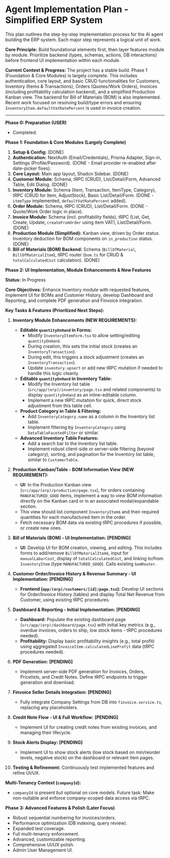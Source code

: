 # Agent Implementation Plan - Simplified ERP System

This plan outlines the step-by-step implementation process for the AI agent building the ERP system. Each major step represents a logical unit of work.

**Core Principle:** Build foundational elements first, then layer features module by module. Prioritize backend (types, schemas, actions, DB interactions) before frontend UI implementation within each module.

**Current Context & Progress:**
The project has a stable build. Phase 1 (Foundation & Core Modules) is largely complete. This includes authentication, core layout, and basic CRUD functionalities for Customers, Inventory (Items & Transactions), Orders (Quotes/Work Orders), Invoices (including profitability calculation backend), and a simplified Production Kanban view. The backend for Bill of Materials (BOM) is also implemented. Recent work focused on resolving build/type errors and ensuring `InventoryItem.defaultVatRatePercent` is used in invoice creation.

--- --- ---

**Phase 0: Preparation (USER)**

*   Completed.

**Phase 1: Foundation & Core Modules (Largely Complete)**

1.  **Setup & Config:** (DONE)
2.  **Authentication:** NextAuth (Email/Credentials), Prisma Adapter, Sign-in, Settings (Profile/Password). (DONE - Email provider re-enabled after date-picker fixes).
3.  **Core Layout:** Main app layout, Shadcn Sidebar. (DONE)
4.  **Customer Module:** Schema, tRPC (CRUD), List/Detail/Form, Advanced Table, Edit Dialog. (DONE)
5.  **Inventory Module:** Schema (Item, Transaction, ItemType, Category), tRPC (CRUD for Item, AdjustStock), Basic List/Detail/Form. (DONE - `itemType` implemented, `defaultVatRatePercent` added).
6.  **Order Module:** Schema, tRPC (CRUD), List/Detail/Form. (DONE - Quote/Work Order logic in place).
7.  **Invoice Module:** Schema (incl. profitability fields), tRPC (List, Get, Create, Update, `createFromOrder` using item VAT), List/Detail/Form. (DONE)
8.  **Production Module (Simplified):** Kanban view, driven by Order status. Inventory deduction for BOM components on `in_production` status. (DONE)
9.  **Bill of Materials (BOM) Backend:** Schema (`BillOfMaterial`, `BillOfMaterialItem`), tRPC router (`bom.ts` for CRUD & `totalCalculatedCost` calculation). (DONE)

**Phase 2: UI Implementation, Module Enhancements & New Features**

**Status:** In Progress

**Core Objectives:** Enhance Inventory module with requested features, implement UI for BOMs and Customer History, develop Dashboard and Reporting, and complete PDF generation and Finvoice integration.

**Key Tasks & Features (Prioritized Next Steps):**

1.  **Inventory Module Enhancements (NEW REQUIREMENTS):**
    *   **Editable `quantityOnHand` in Forms:**
        *   Modify `InventoryItemForm.tsx` to allow setting/editing `quantityOnHand`.
        *   During creation, this sets the initial stock (creates an `InventoryTransaction`).
        *   During edit, this triggers a stock adjustment (creates an `InventoryTransaction`).
        *   Update `inventory.upsert` or add new tRPC mutation if needed to handle this logic cleanly.
    *   **Editable `quantityOnHand` in Inventory Table:**
        *   Modify the Inventory list table (`src/app/(erp)/inventory/page.tsx` and related components) to display `quantityOnHand` as an inline-editable column.
        *   Implement a new tRPC mutation for quick, direct stock adjustment from this table cell.
    *   **Product Category in Table & Filtering:**
        *   Add `InventoryCategory.name` as a column in the Inventory list table.
        *   Implement filtering by `InventoryCategory` using `DataTableFacetedFilter` or similar.
    *   **Advanced Inventory Table Features:**
        *   Add a search bar to the Inventory list table.
        *   Implement robust client-side or server-side filtering (beyond category), sorting, and pagination for the Inventory list table, similar to `CustomerTable`.

2.  **Production Kanban/Table - BOM Information View (NEW REQUIREMENT):**
    *   **UI:** In the Production Kanban view (`src/app/(erp)/production/page.tsx`), for orders containing `MANUFACTURED_GOOD` items, implement a way to view BOM information directly on the Kanban card or in an associated modal/expandable section.
    *   This view should list component `InventoryItem`s and their required quantities for each manufactured item in the order.
    *   Fetch necessary BOM data via existing tRPC procedures if possible, or create new ones.

3.  **Bill of Materials (BOM) - UI Implementation:** **[PENDING]**
    *   **UI:** Develop UI for BOM creation, viewing, and editing. This includes forms to add/remove `BillOfMaterialItem`s, input for `manualLaborCost`, display of `totalCalculatedCost`, and linking to/from `InventoryItem` (type `MANUFACTURED_GOOD`). Calls existing `bomRouter`.

4.  **Customer Order/Invoice History & Revenue Summary - UI Implementation:** **[PENDING]**
    *   **Frontend (`app/(erp)/customers/[id]/page.tsx`):** Develop UI sections for Order/Invoice History (tables) and display Total Net Revenue from Customer, using existing tRPC procedures.

5.  **Dashboard & Reporting - Initial Implementation:** **[PENDING]**
    *   **Dashboard:** Populate the existing dashboard page (`src/app/(erp)/dashboard/page.tsx`) with initial key metrics (e.g., overdue invoices, orders to ship, low stock items - tRPC procedures needed).
    *   **Profitability:** Display basic profitability insights (e.g., total profit) using aggregated `InvoiceItem.calculatedLineProfit` data (tRPC procedures needed).

6.  **PDF Generation:** **[PENDING]**
    *   Implement server-side PDF generation for Invoices, Orders, Pricelists, and Credit Notes. Define tRPC endpoints to trigger generation and download.

7.  **Finvoice Seller Details Integration:** **[PENDING]**
    *   Fully integrate Company Settings from DB into `finvoice.service.ts`, replacing any placeholders.

8.  **Credit Note Flow - UI & Full Workflow:** **[PENDING]**
    *   Implement UI for creating credit notes from existing invoices, and managing their lifecycle.

9.  **Stock Alerts Display:** **[PENDING]**
    *   Implement UI to show stock alerts (low stock based on min/reorder levels, negative stock) on the dashboard or relevant item pages.

10. **Testing & Refinement:** Continuously test implemented features and refine UI/UX.

**Multi-Tenancy Context (`companyId`):**
*   `companyId` is present but optional on core models. Future task: Make non-nullable and enforce company-scoped data access via tRPC.

**Phase 3: Advanced Features & Polish (Later Focus)**

*   Robust sequential numbering for invoices/orders.
*   Performance optimization (DB indexing, query review).
*   Expanded test coverage.
*   Full multi-tenancy enforcement.
*   Advanced, customizable reporting.
*   Comprehensive UI/UX polish.
*   Admin User Management UI.
